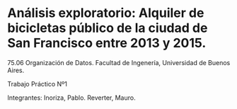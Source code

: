 # Análisis exploratorio: Alquiler de bicicletas público de la ciudad de San Francisco entre 2013 y 2015.

75.06 Organización de Datos. Facultad de Ingenería, Universidad de Buenos Aires.

Trabajo Práctico Nº1

Integrantes:
Inoriza, Pablo.
Reverter, Mauro.
